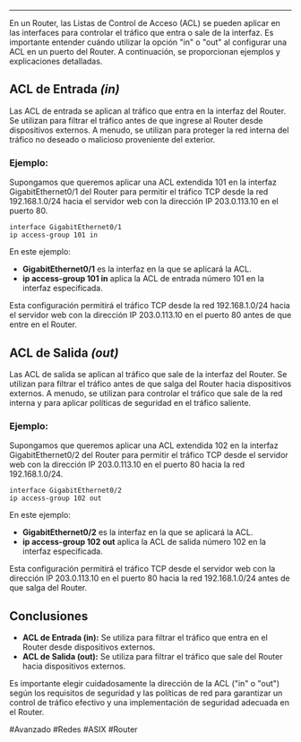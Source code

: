 ___

En un Router, las Listas de Control de Acceso (ACL) se pueden aplicar en las interfaces para controlar el tráfico que entra o sale de la interfaz. Es importante entender cuándo utilizar la opción "in" o "out" al configurar una ACL en un puerto del Router. A continuación, se proporcionan ejemplos y explicaciones detalladas.

## ACL de Entrada *(in)*

Las ACL de entrada se aplican al tráfico que entra en la interfaz del Router. Se utilizan para filtrar el tráfico antes de que ingrese al Router desde dispositivos externos. A menudo, se utilizan para proteger la red interna del tráfico no deseado o malicioso proveniente del exterior.
### Ejemplo:

Supongamos que queremos aplicar una ACL extendida 101 en la interfaz GigabitEthernet0/1 del Router para permitir el tráfico TCP desde la red 192.168.1.0/24 hacia el servidor web con la dirección IP 203.0.113.10 en el puerto 80.

```
interface GigabitEthernet0/1
ip access-group 101 in
```

En este ejemplo:

- **GigabitEthernet0/1** es la interfaz en la que se aplicará la ACL.
- **ip access-group 101 in** aplica la ACL de entrada número 101 en la interfaz especificada.

Esta configuración permitirá el tráfico TCP desde la red 192.168.1.0/24 hacia el servidor web con la dirección IP 203.0.113.10 en el puerto 80 antes de que entre en el Router.

## ACL de Salida *(out)*

Las ACL de salida se aplican al tráfico que sale de la interfaz del Router. Se utilizan para filtrar el tráfico antes de que salga del Router hacia dispositivos externos. A menudo, se utilizan para controlar el tráfico que sale de la red interna y para aplicar políticas de seguridad en el tráfico saliente.
### Ejemplo:

Supongamos que queremos aplicar una ACL extendida 102 en la interfaz GigabitEthernet0/2 del Router para permitir el tráfico TCP desde el servidor web con la dirección IP 203.0.113.10 en el puerto 80 hacia la red 192.168.1.0/24.

```
interface GigabitEthernet0/2
ip access-group 102 out
```

En este ejemplo:

- **GigabitEthernet0/2** es la interfaz en la que se aplicará la ACL.
- **ip access-group 102 out** aplica la ACL de salida número 102 en la interfaz especificada.

Esta configuración permitirá el tráfico TCP desde el servidor web con la dirección IP 203.0.113.10 en el puerto 80 hacia la red 192.168.1.0/24 antes de que salga del Router.

## Conclusiones

- **ACL de Entrada (in):** Se utiliza para filtrar el tráfico que entra en el Router desde dispositivos externos.
- **ACL de Salida (out):** Se utiliza para filtrar el tráfico que sale del Router hacia dispositivos externos.

Es importante elegir cuidadosamente la dirección de la ACL ("in" o "out") según los requisitos de seguridad y las políticas de red para garantizar un control de tráfico efectivo y una implementación de seguridad adecuada en el Router.

#Avanzado #Redes #ASIX #Router
